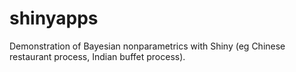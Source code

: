 shinyapps
=========

Demonstration of Bayesian nonparametrics with Shiny (eg Chinese restaurant process, Indian buffet process).
